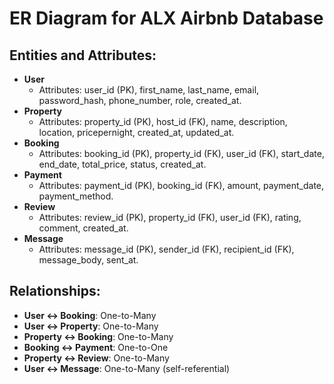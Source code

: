 # ER Diagram for ALX Airbnb Database

## Entities and Attributes:
- **User**
  - Attributes: user_id (PK), first_name, last_name, email, password_hash, phone_number, role, created_at.
- **Property**
  - Attributes: property_id (PK), host_id (FK), name, description, location, pricepernight, created_at, updated_at.
- **Booking**
  - Attributes: booking_id (PK), property_id (FK), user_id (FK), start_date, end_date, total_price, status, created_at.
- **Payment**
  - Attributes: payment_id (PK), booking_id (FK), amount, payment_date, payment_method.
- **Review**
  - Attributes: review_id (PK), property_id (FK), user_id (FK), rating, comment, created_at.
- **Message**
  - Attributes: message_id (PK), sender_id (FK), recipient_id (FK), message_body, sent_at.

## Relationships:
- **User ↔ Booking**: One-to-Many
- **User ↔ Property**: One-to-Many
- **Property ↔ Booking**: One-to-Many
- **Booking ↔ Payment**: One-to-One
- **Property ↔ Review**: One-to-Many
- **User ↔ Message**: One-to-Many (self-referential)

